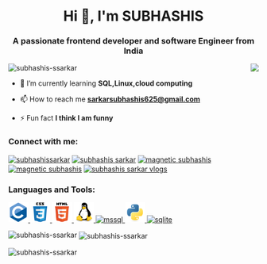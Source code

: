 <h1 align="center">Hi 👋, I'm SUBHASHIS</h1>
<h3 align="center">A passionate frontend developer and software Engineer from India</h3>
<img align="right" src="https://media0.giphy.com/media/qgQUggAC3Pfv687qPC/giphy.gif">
<p align="left"> <img src="https://komarev.com/ghpvc/?username=subhashis-ssarkar&label=Profile%20views&color=0e75b6&style=flat" alt="subhashis-ssarkar" /> </p>

- 🌱 I’m currently learning **SQL,Linux,cloud computing**

- 📫 How to reach me **sarkarsubhashis625@gmail.com**

- ⚡ Fun fact **I think I am funny**

<h3 align="left">Connect with me:</h3>
<p align="left">
<a href="https://twitter.com/subhashissarkar" target="blank"><img align="center" src="https://raw.githubusercontent.com/rahuldkjain/github-profile-readme-generator/master/src/images/icons/Social/twitter.svg" alt="subhashissarkar" height="30" width="40" /></a>
<a href="https://linkedin.com/in/subhashis sarkar" target="blank"><img align="center" src="https://raw.githubusercontent.com/rahuldkjain/github-profile-readme-generator/master/src/images/icons/Social/linked-in-alt.svg" alt="subhashis sarkar" height="30" width="40" /></a>
<a href="https://fb.com/magnetic subhashis" target="blank"><img align="center" src="https://raw.githubusercontent.com/rahuldkjain/github-profile-readme-generator/master/src/images/icons/Social/facebook.svg" alt="magnetic subhashis" height="30" width="40" /></a>
<a href="https://instagram.com/magnetic subhashis" target="blank"><img align="center" src="https://raw.githubusercontent.com/rahuldkjain/github-profile-readme-generator/master/src/images/icons/Social/instagram.svg" alt="magnetic subhashis" height="30" width="40" /></a>
<a href="https://www.youtube.com/c/subhashis sarkar vlogs" target="blank"><img align="center" src="https://raw.githubusercontent.com/rahuldkjain/github-profile-readme-generator/master/src/images/icons/Social/youtube.svg" alt="subhashis sarkar vlogs" height="30" width="40" /></a>
</p>

<h3 align="left">Languages and Tools:</h3>
<p align="left"> <a href="https://www.cprogramming.com/" target="_blank" rel="noreferrer"> <img src="https://raw.githubusercontent.com/devicons/devicon/master/icons/c/c-original.svg" alt="c" width="40" height="40"/> </a> <a href="https://www.w3schools.com/css/" target="_blank" rel="noreferrer"> <img src="https://raw.githubusercontent.com/devicons/devicon/master/icons/css3/css3-original-wordmark.svg" alt="css3" width="40" height="40"/> </a> <a href="https://www.w3.org/html/" target="_blank" rel="noreferrer"> <img src="https://raw.githubusercontent.com/devicons/devicon/master/icons/html5/html5-original-wordmark.svg" alt="html5" width="40" height="40"/> </a> <a href="https://www.linux.org/" target="_blank" rel="noreferrer"> <img src="https://raw.githubusercontent.com/devicons/devicon/master/icons/linux/linux-original.svg" alt="linux" width="40" height="40"/> </a> <a href="https://www.microsoft.com/en-us/sql-server" target="_blank" rel="noreferrer"> <img src="https://www.svgrepo.com/show/303229/microsoft-sql-server-logo.svg" alt="mssql" width="40" height="40"/> </a> <a href="https://www.python.org" target="_blank" rel="noreferrer"> <img src="https://raw.githubusercontent.com/devicons/devicon/master/icons/python/python-original.svg" alt="python" width="40" height="40"/> </a> <a href="https://www.sqlite.org/" target="_blank" rel="noreferrer"> <img src="https://www.vectorlogo.zone/logos/sqlite/sqlite-icon.svg" alt="sqlite" width="40" height="40"/> </a> </p>

<p><img align="left" src="https://github-readme-stats.vercel.app/api/top-langs?username=subhashis-ssarkar&show_icons=true&locale=en&layout=compact" alt="subhashis-ssarkar" /></p>

<p>&nbsp;<img align="center" src="https://github-readme-stats.vercel.app/api?username=subhashis-ssarkar&show_icons=true&locale=en" alt="subhashis-ssarkar" /></p>

<p><img align="center" src="https://github-readme-streak-stats.herokuapp.com/?user=subhashis-ssarkar&" alt="subhashis-ssarkar" /></p>

